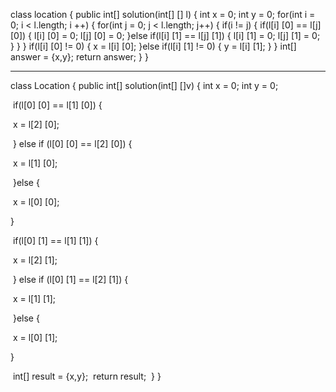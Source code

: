 class location {
    public int[] solution(int[] [] l) {
        int x = 0;
        int y = 0;
        for(int i = 0; i < l.length; i ++) {
            for(int j = 0; j < l.length; j++) {
                if(i != j) {
                if(l[i] [0] == l[j] [0]) {
                    l[i] [0] = 0;
                    l[j] [0] = 0;
                }else if(l[i] [1] == l[j] [1]) {
                    l[i] [1] = 0;
                    l[j] [1] = 0;
                }
                }
            }
            if(l[i] [0] != 0) {
                x = l[i] [0];
            }else if(l[i] [1] != 0) {
                y = l[i] [1];
            }
        }
        int[] answer = {x,y};
        return answer;
    }
}





---------------------------------------------------------



class Location {
    public int[] solution(int[] []v) {
        int x = 0;
        int y = 0;

​		if(l[0] [0] == l[1] [0]) {

​			x = l[2] [0];

​		} else if (l[0] [0] == l[2] [0]) {

​			x = l[1] [0];

​		}else {

​			x = l[0] [0];

}

​		if(l[0] [1] == l[1] [1]) {

​			x = l[2] [1];

​		} else if (l[0] [1] == l[2] [1]) {

​			x = l[1] [1];

​		}else {

​			x = l[0] [1];

}

​        int[] result = {x,y};
​        return result;
​    }
}

